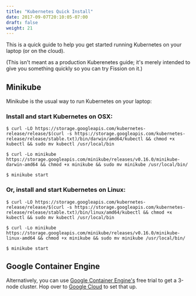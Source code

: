 ```yaml
---
title: "Kubernetes Quick Install"
date: 2017-09-07T20:10:05-07:00
draft: false
weight: 21
---
```


This is a quick guide to help you get started running Kubernetes on
your laptop (or on the cloud).

(This isn't meant as a production Kuberenetes guide; it's merely
intended to give you something quickly so you can try Fission on it.)

## Minikube

Minikube is the usual way to run Kubernetes on your laptop:

### Install and start Kubernetes on OSX:

```
$ curl -LO https://storage.googleapis.com/kubernetes-release/release/$(curl -s https://storage.googleapis.com/kubernetes-release/release/stable.txt)/bin/darwin/amd64/kubectl && chmod +x kubectl && sudo mv kubectl /usr/local/bin

$ curl -Lo minikube https://storage.googleapis.com/minikube/releases/v0.16.0/minikube-darwin-amd64 && chmod +x minikube && sudo mv minikube /usr/local/bin/

$ minikube start
```

### Or, install and start Kubernetes on Linux:

```
$ curl -LO https://storage.googleapis.com/kubernetes-release/release/$(curl -s https://storage.googleapis.com/kubernetes-release/release/stable.txt)/bin/linux/amd64/kubectl && chmod +x kubectl && sudo mv kubectl /usr/local/bin

$ curl -Lo minikube https://storage.googleapis.com/minikube/releases/v0.16.0/minikube-linux-amd64 && chmod +x minikube && sudo mv minikube /usr/local/bin/

$ minikube start
```

## Google Container Engine

Alternatively, you can use [Google Container Engine's](https://cloud.google.com/container-engine/) free trial to
get a 3-node cluster.  Hop over to [Google Cloud](https://cloud.google.com/container-engine/) to set that up.

